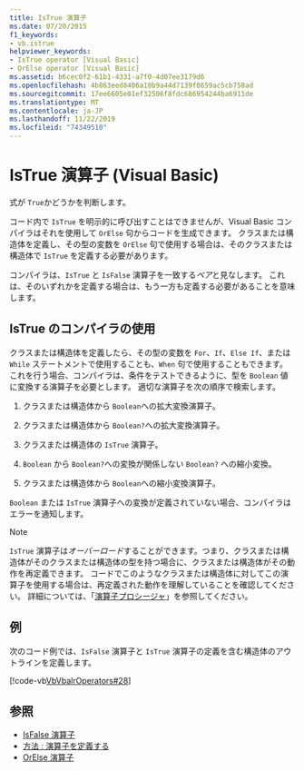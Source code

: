 ```yaml
---
title: IsTrue 演算子
ms.date: 07/20/2015
f1_keywords:
- vb.istrue
helpviewer_keywords:
- IsTrue operator [Visual Basic]
- OrElse operator [Visual Basic]
ms.assetid: b6cec0f2-61b1-4331-a7f0-4d07ee3179d6
ms.openlocfilehash: 4b863eed8406a10b9a44d7139f8659ac5cb758ad
ms.sourcegitcommit: 17ee6605e01ef32506f8fdc686954244ba6911de
ms.translationtype: MT
ms.contentlocale: ja-JP
ms.lasthandoff: 11/22/2019
ms.locfileid: "74349510"
---
```

# <a name="istrue-operator-visual-basic"></a>IsTrue 演算子 (Visual Basic)
式が `True`かどうかを判断します。  
  
 コード内で `IsTrue` を明示的に呼び出すことはできませんが、Visual Basic コンパイラはそれを使用して `OrElse` 句からコードを生成できます。 クラスまたは構造体を定義し、その型の変数を `OrElse` 句で使用する場合は、そのクラスまたは構造体で `IsTrue` を定義する必要があります。  
  
 コンパイラは、`IsTrue` と `IsFalse` 演算子を一致する*ペア*と見なします。 これは、そのいずれかを定義する場合は、もう一方も定義する必要があることを意味します。  
  
## <a name="compiler-use-of-istrue"></a>IsTrue のコンパイラの使用  
 クラスまたは構造体を定義したら、その型の変数を `For`、`If`、`Else If`、または `While` ステートメントで使用することも、`When` 句で使用することもできます。 これを行う場合、コンパイラは、条件をテストできるように、型を `Boolean` 値に変換する演算子を必要とします。 適切な演算子を次の順序で検索します。  
  
1. クラスまたは構造体から `Boolean`への拡大変換演算子。  
  
2. クラスまたは構造体から `Boolean?`への拡大変換演算子。  
  
3. クラスまたは構造体の `IsTrue` 演算子。  
  
4. `Boolean` から `Boolean?`への変換が関係しない `Boolean?` への縮小変換。  
  
5. クラスまたは構造体から `Boolean`への縮小変換演算子。  
  
 `Boolean` または `IsTrue` 演算子への変換が定義されていない場合、コンパイラはエラーを通知します。  
  
> [!NOTE]
> `IsTrue` 演算子は*オーバーロード*することができます。つまり、クラスまたは構造体がそのクラスまたは構造体の型を持つ場合に、クラスまたは構造体がその動作を再定義できます。 コードでこのようなクラスまたは構造体に対してこの演算子を使用する場合は、再定義された動作を理解していることを確認してください。 詳細については、「[演算子プロシージャ](../../../visual-basic/programming-guide/language-features/procedures/operator-procedures.md)」を参照してください。  
  
## <a name="example"></a>例  
 次のコード例では、`IsFalse` 演算子と `IsTrue` 演算子の定義を含む構造体のアウトラインを定義します。  
  
 [!code-vb[VbVbalrOperators#28](~/samples/snippets/visualbasic/VS_Snippets_VBCSharp/VbVbalrOperators/VB/Class1.vb#28)]  
  
## <a name="see-also"></a>参照

- [IsFalse 演算子](../../../visual-basic/language-reference/operators/isfalse-operator.md)
- [方法 : 演算子を定義する](../../../visual-basic/programming-guide/language-features/procedures/how-to-define-an-operator.md)
- [OrElse 演算子](../../../visual-basic/language-reference/operators/orelse-operator.md)

